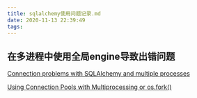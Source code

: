 ```yaml
---
title: sqlalchemy使用问题记录.md
date: 2020-11-13 22:39:49
tags:
---
```


## 在多进程中使用全局engine导致出错问题  

[Connection problems with SQLAlchemy and multiple processes](https://stackoverflow.com/questions/41279157/connection-problems-with-sqlalchemy-and-multiple-processes)  

[Using Connection Pools with Multiprocessing or os.fork()](https://docs.sqlalchemy.org/en/14/core/pooling.html#using-connection-pools-with-multiprocessing-or-os-fork)  